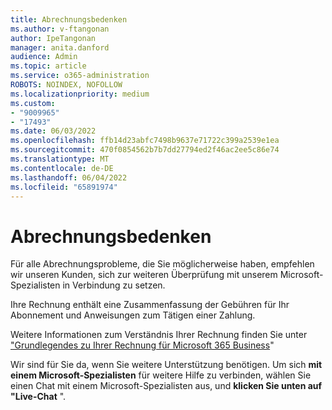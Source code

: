 ```yaml
---
title: Abrechnungsbedenken
ms.author: v-ftangonan
author: IpeTangonan
manager: anita.danford
audience: Admin
ms.topic: article
ms.service: o365-administration
ROBOTS: NOINDEX, NOFOLLOW
ms.localizationpriority: medium
ms.custom:
- "9009965"
- "17493"
ms.date: 06/03/2022
ms.openlocfilehash: ffb14d23abfc7498b9637e71722c399a2539e1ea
ms.sourcegitcommit: 470f0854562b7b7dd27794ed2f46ac2ee5c86e74
ms.translationtype: MT
ms.contentlocale: de-DE
ms.lasthandoff: 06/04/2022
ms.locfileid: "65891974"
---
```

# <a name="billing-concerns"></a>Abrechnungsbedenken

Für alle Abrechnungsprobleme, die Sie möglicherweise haben, empfehlen wir unseren Kunden, sich zur weiteren Überprüfung mit unserem Microsoft-Spezialisten in Verbindung zu setzen.

Ihre Rechnung enthält eine Zusammenfassung der Gebühren für Ihr Abonnement und Anweisungen zum Tätigen einer Zahlung.

Weitere Informationen zum Verständnis Ihrer Rechnung finden Sie unter ["Grundlegendes zu Ihrer Rechnung für Microsoft 365 Business](https://docs.microsoft.com/microsoft-365/commerce/billing-and-payments/understand-your-invoice2)"

Wir sind für Sie da, wenn Sie weitere Unterstützung benötigen. Um sich **mit einem Microsoft-Spezialisten** für weitere Hilfe zu verbinden, wählen Sie einen Chat mit einem Microsoft-Spezialisten aus, und **klicken Sie unten auf "Live-Chat** ".
